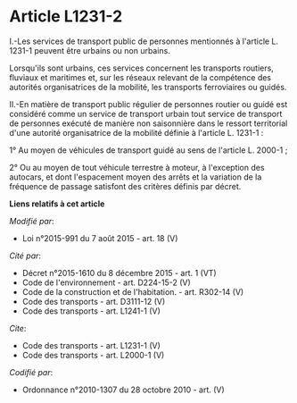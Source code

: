 # Article L1231-2

I.-Les services de transport public de personnes mentionnés à l'article L. 1231-1 peuvent être urbains ou non urbains. 

Lorsqu'ils sont urbains, ces services concernent les transports routiers, fluviaux et maritimes et, sur les réseaux relevant
de la compétence des autorités organisatrices de la mobilité, les transports ferroviaires ou guidés. 

II.-En matière de transport public régulier de personnes routier ou guidé est considéré comme un service de transport urbain
tout service de transport de personnes exécuté de manière non saisonnière dans le ressort territorial d'une autorité
organisatrice de la mobilité définie à l'article L. 1231-1 : 

1° Au moyen de véhicules de transport guidé au sens de l'article L. 2000-1 ; 

2° Ou au moyen de tout véhicule terrestre à moteur, à l'exception des autocars, et dont l'espacement moyen des arrêts et la
variation de la fréquence de passage satisfont des critères définis par décret.

**Liens relatifs à cet article**

_Modifié par_:

  - Loi n°2015-991 du 7 août 2015 - art. 18 (V)

_Cité par_:

  - Décret n°2015-1610 du 8 décembre 2015 - art. 1 (VT)
  - Code de l'environnement - art. D224-15-2 (V)
  - Code de la construction et de l'habitation. - art. R302-14 (V)
  - Code des transports - art. D3111-12 (V)
  - Code des transports - art. L1241-1 (V)

_Cite_:

  - Code des transports - art. L1231-1 (V)
  - Code des transports - art. L2000-1 (V)

_Codifié par_:

  - Ordonnance n°2010-1307 du 28 octobre 2010 - art. (V)
